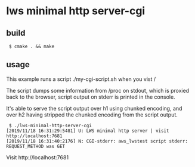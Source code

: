 # lws minimal http server-cgi

## build

```
 $ cmake . && make
```

## usage

This example runs a script ./my-cgi-script.sh when you vist /

The script dumps some information from /proc on stdout, which
is proxied back to the browser, script output on stderr is
printed in the console.

It's able to serve the script output over h1 using chunked encoding,
and over h2 having stripped the chunked encoding from the script
output.

```
 $ ./lws-minimal-http-server-cgi
[2019/11/18 16:31:29:5481] U: LWS minimal http server | visit http://localhost:7681
[2019/11/18 16:31:40:2176] N: CGI-stderr: aws_lwstest script stderr: REQUEST_METHOD was GET
```

Visit http://localhost:7681

